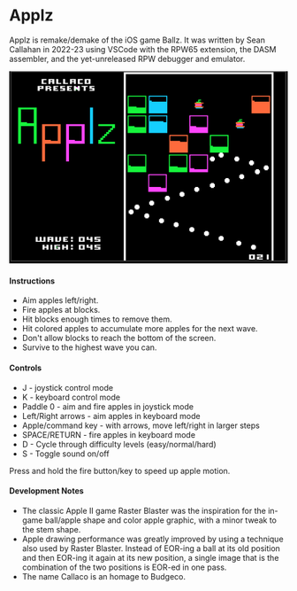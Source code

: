 # Applz

Applz is remake/demake of the iOS game Ballz.  It was written by Sean Callahan in 2022-23 using VSCode with the RPW65 extension, the DASM assembler, and the yet-unreleased RPW debugger and emulator.

<img src="applz.png"/>

#### Instructions

* Aim apples left/right.
* Fire apples at blocks.
* Hit blocks enough times to remove them.
* Hit colored apples to accumulate more apples for the next wave.
* Don't allow blocks to reach the bottom of the screen.
* Survive to the highest wave you can.

#### Controls

* J - joystick control mode
* K - keyboard control mode
* Paddle 0 - aim and fire apples in joystick mode
* Left/Right arrows - aim apples in keyboard mode
* Apple/command key - with arrows, move left/right in larger steps
* SPACE/RETURN - fire apples in keyboard mode
* D - Cycle through difficulty levels (easy/normal/hard)
* S - Toggle sound on/off

Press and hold the fire button/key to speed up apple motion.

#### Development Notes

* The classic Apple II game Raster Blaster was the inspiration for the in-game ball/apple shape and color apple graphic, with a minor tweak to the stem shape.
* Apple drawing performance was greatly improved by using a technique also used by Raster Blaster.  Instead of EOR-ing a ball at its old position and then EOR-ing it again at its new position, a single image that is the combination of the two positions is EOR-ed in one pass.
* The name Callaco is an homage to Budgeco.
